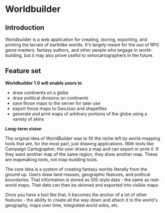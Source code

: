 # Worldbuilder

## Introduction

Worldbuilder is a web application for creating, storing, exporting, and printing the terrain of earthlike worlds. It's largely meant for the use of RPG game masters, fantasy authors, and other people who engage in world-building, but it may also prove useful to xenocartographers in the future.

## Feature set

**Worldbuilder 1.0 will enable users to**

- draw continents on a globe
- draw political divisions on continents
- save those maps to the server for later use
- export those maps to GeoJson and shapefiles
- generate and print maps of arbitrary portions of the globe using a variety of skins

**Long-term vision**

The original idea of WorldBuilder was to fill the niche left by world-mapping tools that are, for the most part, just drawing applications. With tools like Campaign Cartographer, the user draws a map and can export or print it. If they want another map of the same region, they draw another map. These are mapmaking tools, not map-building tools.

The core idea is a system of creating fantasy worlds literally from the ground up. Users draw land masses, geographic features, and political boundaries. That information is stored as GIS-style data - the same as real-world maps. That data can then be skinned and exported into visible maps.

Once you have a tool like that, it becomes the anchor of a lot of other features - the ability to create all the way down and attach it to the world's geography, maps over time, integrated world wikis, etc.
